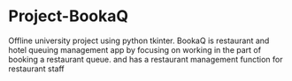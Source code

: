 # Project-BookaQ
Offline university project using python tkinter.
BookaQ is restaurant and hotel queuing management app by focusing on working in the part of booking a restaurant queue. 
and has a restaurant management function for restaurant staff
